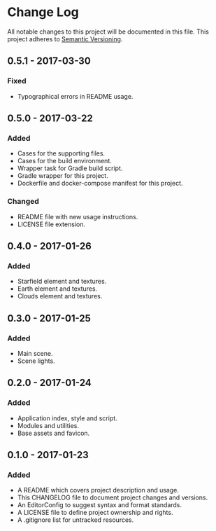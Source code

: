 # Change Log

All notable changes to this project will be documented in this file. This
project adheres to [Semantic Versioning](http://semver.org).

## 0.5.1 - 2017-03-30

### Fixed

  - Typographical errors in README usage.
  
## 0.5.0 - 2017-03-22

### Added

  - Cases for the supporting files.
  - Cases for the build environment.
  - Wrapper task for Gradle build script.
  - Gradle wrapper for this project.
  - Dockerfile and docker-compose manifest for this project.

### Changed

  - README file with new usage instructions.
  - LICENSE file extension.

## 0.4.0 - 2017-01-26

### Added

  - Starfield element and textures.
  - Earth element and textures.
  - Clouds element and textures.

## 0.3.0 - 2017-01-25

### Added

  - Main scene.
  - Scene lights.

## 0.2.0 - 2017-01-24

### Added

  - Application index, style and script.
  - Modules and utilities.
  - Base assets and favicon.

## 0.1.0 - 2017-01-23

### Added

  - A README which covers project description and usage.
  - This CHANGELOG file to document project changes and versions.
  - An EditorConfig to suggest syntax and format standards.
  - A LICENSE file to define project ownership and rights.
  - A .gitignore list for untracked resources.
